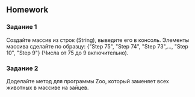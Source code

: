 ##  Homework 

### Задание 1

Создайте массив из строк (String), выведите его в консоль. 
Элементы массива сделайте по образцу: {"Step 75", "Step 74", "Step 73",..., "Step 10", "Step 9"}
(Числа от 75 до 9 включительно).

### Задание 2

Доделайте метод для программы Zoo, который заменяет всех животных в массиве на зайцев.